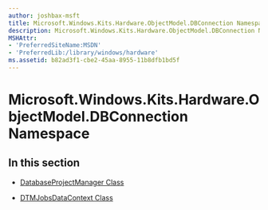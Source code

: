 ```yaml
---
author: joshbax-msft
title: Microsoft.Windows.Kits.Hardware.ObjectModel.DBConnection Namespace
description: Microsoft.Windows.Kits.Hardware.ObjectModel.DBConnection Namespace
MSHAttr:
- 'PreferredSiteName:MSDN'
- 'PreferredLib:/library/windows/hardware'
ms.assetid: b82ad3f1-cbe2-45aa-8955-11b8dfb1bd5f
---
```


# Microsoft.Windows.Kits.Hardware.ObjectModel.DBConnection Namespace


## In this section


-   [DatabaseProjectManager Class](databaseprojectmanager-class.md)

-   [DTMJobsDataContext Class](dtmjobsdatacontext-class.md)

 

 






